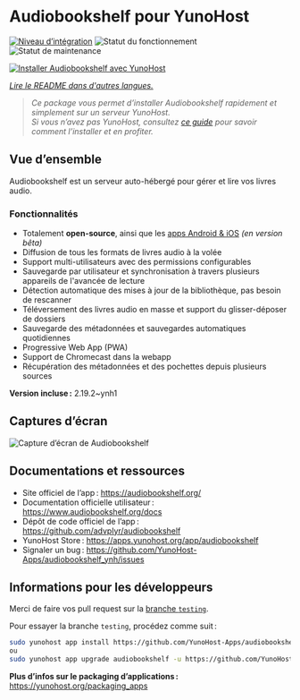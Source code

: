 <!--
Nota bene : ce README est automatiquement généré par <https://github.com/YunoHost/apps/tree/master/tools/readme_generator>
Il NE doit PAS être modifié à la main.
-->

# Audiobookshelf pour YunoHost

[![Niveau d’intégration](https://apps.yunohost.org/badge/integration/audiobookshelf)](https://ci-apps.yunohost.org/ci/apps/audiobookshelf/)
![Statut du fonctionnement](https://apps.yunohost.org/badge/state/audiobookshelf)
![Statut de maintenance](https://apps.yunohost.org/badge/maintained/audiobookshelf)

[![Installer Audiobookshelf avec YunoHost](https://install-app.yunohost.org/install-with-yunohost.svg)](https://install-app.yunohost.org/?app=audiobookshelf)

*[Lire le README dans d'autres langues.](./ALL_README.md)*

> *Ce package vous permet d’installer Audiobookshelf rapidement et simplement sur un serveur YunoHost.*  
> *Si vous n’avez pas YunoHost, consultez [ce guide](https://yunohost.org/install) pour savoir comment l’installer et en profiter.*

## Vue d’ensemble

Audiobookshelf est un serveur auto-hébergé pour gérer et lire vos livres audio.

### Fonctionnalités

* Totalement **open-source**, ainsi que les [apps Android & iOS](https://github.com/advplyr/audiobookshelf-app) *(en version bêta)*
* Diffusion de tous les formats de livres audio à la volée
* Support multi-utilisateurs avec des permissions configurables
* Sauvegarde par utilisateur et synchronisation à travers plusieurs appareils de l'avancée de lecture
* Détection automatique des mises à jour de la bibliothèque, pas besoin de rescanner
* Téléversement des livres audio en masse et support du glisser-déposer de dossiers
* Sauvegarde des métadonnées et sauvegardes automatiques quotidiennes
* Progressive Web App (PWA)
* Support de Chromecast dans la webapp
* Récupération des métadonnées et des pochettes depuis plusieurs sources

**Version incluse :** 2.19.2~ynh1

## Captures d’écran

![Capture d’écran de Audiobookshelf](./doc/screenshots/audiobookshelf.jpg)

## Documentations et ressources

- Site officiel de l’app : <https://audiobookshelf.org/>
- Documentation officielle utilisateur : <https://www.audiobookshelf.org/docs>
- Dépôt de code officiel de l’app : <https://github.com/advplyr/audiobookshelf>
- YunoHost Store : <https://apps.yunohost.org/app/audiobookshelf>
- Signaler un bug : <https://github.com/YunoHost-Apps/audiobookshelf_ynh/issues>

## Informations pour les développeurs

Merci de faire vos pull request sur la [branche `testing`](https://github.com/YunoHost-Apps/audiobookshelf_ynh/tree/testing).

Pour essayer la branche `testing`, procédez comme suit :

```bash
sudo yunohost app install https://github.com/YunoHost-Apps/audiobookshelf_ynh/tree/testing --debug
ou
sudo yunohost app upgrade audiobookshelf -u https://github.com/YunoHost-Apps/audiobookshelf_ynh/tree/testing --debug
```

**Plus d’infos sur le packaging d’applications :** <https://yunohost.org/packaging_apps>
